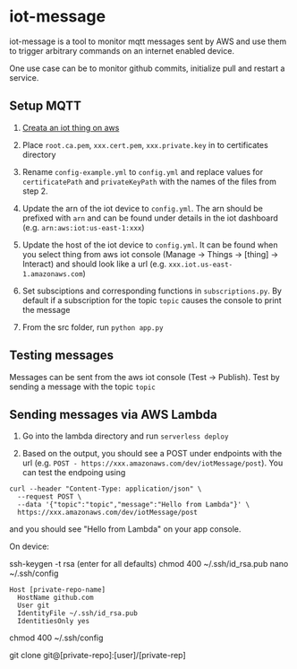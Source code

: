 # iot-message

iot-message is a tool to monitor mqtt messages sent by AWS and use them to trigger arbitrary commands on an internet enabled device.

One use case can be to monitor github commits, initialize pull and restart a service.

## Setup MQTT

1. [Creata an iot thing on aws](https://docs.aws.amazon.com/iot/latest/developerguide/iot-plant-step2.html)

2. Place `root.ca.pem`, `xxx.cert.pem`, `xxx.private.key` in to certificates directory

3. Rename `config-example.yml` to `config.yml` and replace values for `certificatePath` and `privateKeyPath` with the names of the files from step 2. 

4. Update the arn of the iot device to `config.yml`. The arn should be prefixed with `arn` and can be found under details in the iot dashboard (e.g. `arn:aws:iot:us-east-1:xxx`)

5. Update the host of the iot device to `config.yml`. It can be found when you select thing from aws iot console (Manage -> Things -> [thing] -> Interact) and should look like a url (e.g. `xxx.iot.us-east-1.amazonaws.com`)

6. Set subsciptions and corresponding functions in `subscriptions.py`. By default if a subscription for the topic `topic` causes the console to print the message

7. From the src folder, run `python app.py`

## Testing messages

Messages can be sent from the aws iot console (Test -> Publish). Test by sending a message with the topic `topic`

## Sending messages via AWS Lambda

1. Go into the lambda directory and run `serverless deploy`

2. Based on the output, you should see a POST under endpoints with the url (e.g. `POST - https://xxx.amazonaws.com/dev/iotMessage/post`). You can test the endpoing using 

```
curl --header "Content-Type: application/json" \
  --request POST \
  --data '{"topic":"topic","message":"Hello from Lambda"}' \
  https://xxx.amazonaws.com/dev/iotMessage/post
```

 and you should see "Hello from Lambda" on your app console.



On device:

ssh-keygen -t rsa (enter for all defaults)
chmod 400 ~/.ssh/id_rsa.pub
nano ~/.ssh/config

```
Host [private-repo-name]
  HostName github.com
  User git
  IdentityFile ~/.ssh/id_rsa.pub
  IdentitiesOnly yes
```
chmod 400 ~/.ssh/config

git clone git@[private-repo]:[user]/[private-rep]
